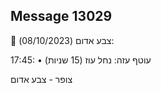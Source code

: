 ## Message 13029

🔴 צבע אדום (08/10/2023):

17:45:
• עוטף עזה: נחל עוז (15 שניות)

צופר - צבע אדום

